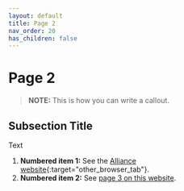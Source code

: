 ```yaml
---
layout: default
title: Page 2
nav_order: 20
has_children: false
---
```


# Page 2

> **NOTE:**
> This is how you can write a callout.

## Subsection Title

Text

1. **Numbered item 1:** See the [Alliance website](https://thealliance.ai){:target="other_browser_tab"}.
1. **Numbered item 2:** See [page 3 on this website]({{site.baseurl}}/page-3).

